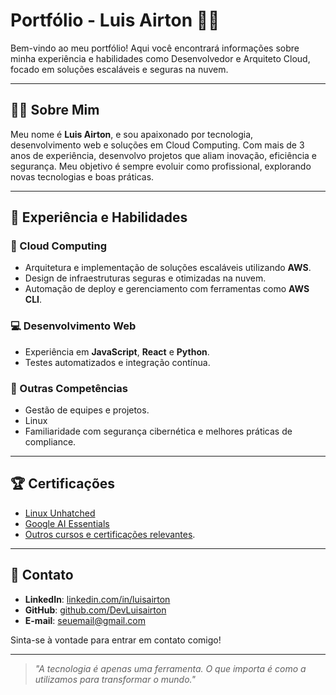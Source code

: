 # Portfólio - Luis Airton 👨‍💻

Bem-vindo ao meu portfólio! Aqui você encontrará informações sobre minha experiência e habilidades como Desenvolvedor e Arquiteto Cloud, focado em soluções escaláveis e seguras na nuvem.

---

## 🧑‍💼 Sobre Mim

Meu nome é **Luis Airton**, e sou apaixonado por tecnologia, desenvolvimento web e soluções em Cloud Computing. Com mais de 3 anos de experiência, desenvolvo projetos que aliam inovação, eficiência e segurança. Meu objetivo é sempre evoluir como profissional, explorando novas tecnologias e boas práticas.

---

## 💼 Experiência e Habilidades

### 🚀 Cloud Computing
- Arquitetura e implementação de soluções escaláveis utilizando **AWS**.
- Design de infraestruturas seguras e otimizadas na nuvem.
- Automação de deploy e gerenciamento com ferramentas como **AWS CLI**.

### 💻 Desenvolvimento Web
- Experiência em **JavaScript**, **React** e **Python**.
- Testes automatizados e integração contínua.

### 📂 Outras Competências
- Gestão de equipes e projetos.
- Linux
- Familiaridade com segurança cibernética e melhores práticas de compliance.

---

## 🏆 Certificações
- [Linux Unhatched](https://www.credly.com/badges/733d1f41-42a5-40df-adea-87e835446382/linked_in?t=sqitni)
- [Google AI Essentials](https://www.credly.com/badges/fff3a2ee-eda8-4ce9-b1ac-4ec22fb31738/linked_in_profile)
- [Outros cursos e certificações relevantes](https://www.linkedin.com/in/luisairton/details/certifications/).

---

## 📩 Contato

- **LinkedIn**: [linkedin.com/in/luisairton](https://www.linkedin.com/in/luisairton/)
- **GitHub**: [github.com/DevLuisairton](https://github.com/DevLuisairton)
- **E-mail**: [seuemail@gmail.com](mailto:luisairtonsilva@gmail.com)

Sinta-se à vontade para entrar em contato comigo!

---

> _"A tecnologia é apenas uma ferramenta. O que importa é como a utilizamos para transformar o mundo."_  
